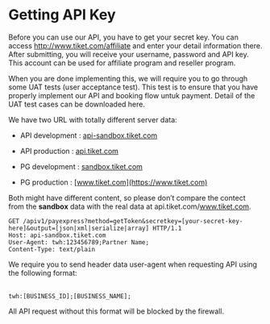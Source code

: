 # Getting API Key

Before you can use our API, you have to get your secret key. You can access http://www.tiket.com/affiliate and enter your detail information there. After submitting, you will receive your username, password and API key. This account can be used for affiliate program and reseller program.

When you are done implementing this, we will require you to go through some UAT tests (user acceptance test). This test is to ensure that you have properly implement our API and booking flow untuk payment. Detail of the UAT test cases can be downloaded here.

We have two URL with totally different server data:

* API development : [api-sandbox.tiket.com](http://api-sandbox.tiket.com)
* API production : [api.tiket.com](https://api.tiket.com)

* PG development : [sandbox.tiket.com](http://sandbox.tiket.com)
* PG production : [www.tiket.com](https://www.tiket.com)

Both might have different content, so please don’t compare the contect from the **sandbox** data with the real data at api.tiket.com/www.tiket.com.



```http
GET /apiv1/payexpress?method=getToken&secretkey=[your-secret-key-here]&output=[json|xml|serialize|array] HTTP/1.1
Host: api-sandbox.tiket.com
User-Agent: twh:123456789;Partner Name;
Content-Type: text/plain
```
<aside class="notice">
We require you to send header data user-agent when requesting API using the following format:
<br /><br />
<p><code>twh:[BUSINESS_ID];[BUSINESS_NAME];</code></p>

<p>All API request without this format will be blocked by the firewall.</p>
</aside>
